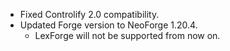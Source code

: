 - Fixed Controlify 2.0 compatibility.
- Updated Forge version to NeoForge 1.20.4.
  - LexForge will not be supported from now on.

